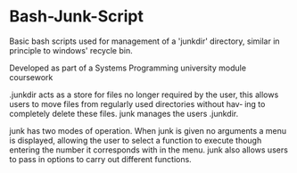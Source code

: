# Bash-Junk-Script
Basic bash scripts used for management of a 'junkdir' directory, similar in principle to windows' recycle bin.

Developed as part of a Systems Programming university module coursework

.junkdir acts as a store for files no longer required by the user, this
allows users to move files from regularly used directories without hav‐
ing to completely delete these files. junk manages the users .junkdir.

junk has two modes of operation. When junk is given no arguments a menu
is displayed, allowing the user to select a function to execute  though
entering  the  number it corresponds with in the menu. junk also allows
users to pass in options to carry out different functions.
